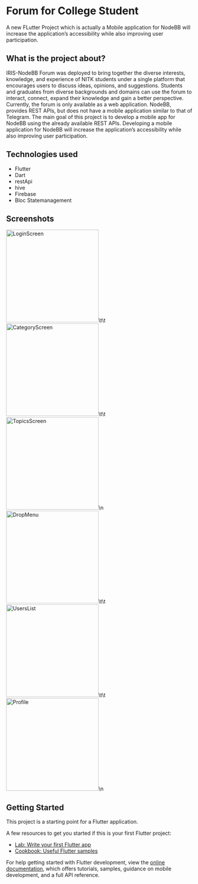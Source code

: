 # Forum for College Student

A new FLutter Project which is actually a Mobile application for NodeBB will increase the application’s accessibility while also improving user participation.

## What is the project about?
IRIS-NodeBB Forum was deployed to bring together the diverse interests, knowledge, and experience of NITK students under a single platform that encourages users to discuss ideas, opinions, and suggestions. Students and graduates from diverse backgrounds and domains can use the forum to interact, connect, expand their knowledge and gain a better perspective. Currently, the forum is only available as a web application. NodeBB, provides REST APIs, but does not have a mobile application similar to that of Telegram. The main goal of this project is to develop a mobile app for NodeBB using the already available REST APIs. Developing a mobile application for NodeBB will increase the application’s accessibility while also improving user participation.

## Technologies used 
- Flutter
- Dart
- restApi
- hive
- Firebase
- Bloc Statemanagement

## Screenshots 
<img src="https://user-images.githubusercontent.com/97300688/216586710-aab65423-b9f1-42aa-9236-0840a82b99a2.jpg" alt="LoginScreen" width="250"/>\t\t
<img src="https://user-images.githubusercontent.com/97300688/216586813-0a59a28b-c0fd-4409-a146-722bf9e589a6.jpg" alt="CategoryScreen" width="250"/>\t\t
<img src="https://user-images.githubusercontent.com/97300688/216587197-79441ba6-78a9-4f71-ba9f-b37110467661.jpg" alt="TopicsScreen" width="250"/>\n
<img src="https://user-images.githubusercontent.com/97300688/216587372-5cdd4348-77e2-4e2b-8860-bda181a5b8ea.jpg" alt="DropMenu" width="250"/>\t\t
<img src="https://user-images.githubusercontent.com/97300688/216587466-fe39cf8c-e9ed-4f3f-a7ff-76beda70654e.jpg" alt="UsersList" width="250"/>\t\t
<img src="https://user-images.githubusercontent.com/97300688/216587512-27cb3131-334c-4906-98c6-54e809218d2e.jpg" alt="Profile" width="250"/>\n

## Getting Started

This project is a starting point for a Flutter application.

A few resources to get you started if this is your first Flutter project:

- [Lab: Write your first Flutter app](https://docs.flutter.dev/get-started/codelab)
- [Cookbook: Useful Flutter samples](https://docs.flutter.dev/cookbook)

For help getting started with Flutter development, view the
[online documentation](https://docs.flutter.dev/), which offers tutorials,
samples, guidance on mobile development, and a full API reference.

